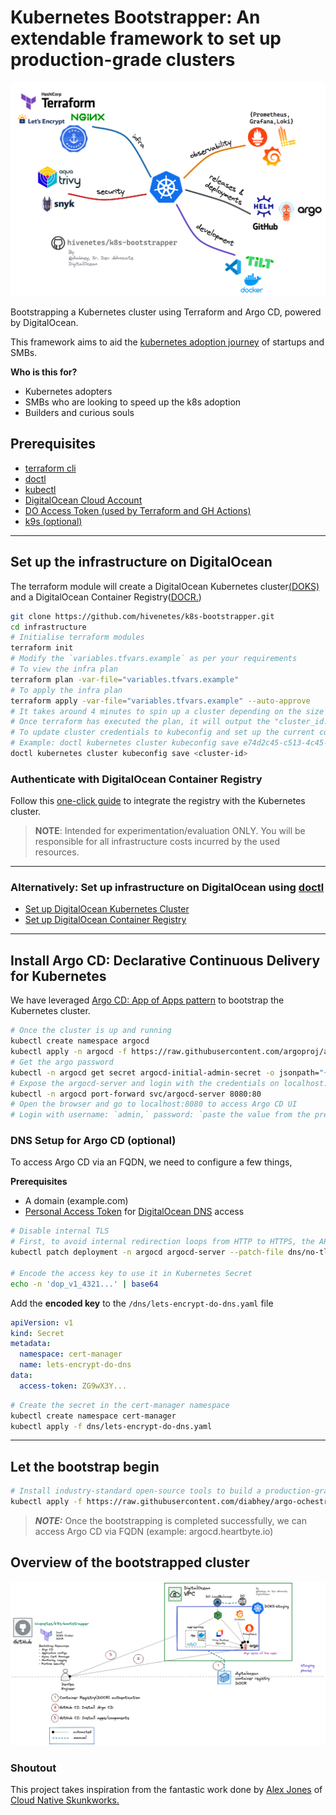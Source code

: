 # Kubernetes Bootstrapper:  An extendable framework to set up production-grade clusters

![kb](k8s-bootstrapper.png)

Bootstrapping a Kubernetes cluster using Terraform and Argo CD, powered by DigitalOcean.

This framework aims to aid the [kubernetes adoption journey](https://try.digitalocean.com/kubernetes-adoption-journey/) of startups and SMBs. 

**Who is this for?**
- Kubernetes adopters
- SMBs who are looking to speed up the k8s adoption
- Builders and curious souls

## Prerequisites
- [terraform cli](https://learn.hashicorp.com/tutorials/terraform/install-cli)
- [doctl](https://docs.digitalocean.com/reference/doctl/how-to/install/)
- [kubectl](https://kubernetes.io/docs/tasks/tools/#kubectl)
- [DigitalOcean Cloud Account](https://cloud.digitalocean.com/)
- [DO Access Token (used by Terraform and GH Actions)](https://docs.digitalocean.com/reference/api/create-personal-access-token/)
- [k9s (optional)](https://k9scli.io/topics/install/)

---
## Set up the infrastructure on DigitalOcean 
The terraform module will create a DigitalOcean Kubernetes cluster[(DOKS)](https://docs.digitalocean.com/reference/api/create-personal-access-token/) and a DigitalOcean Container Registry([DOCR.](https://docs.digitalocean.com/reference/api/create-personal-access-token/))

```bash
git clone https://github.com/hivenetes/k8s-bootstrapper.git
cd infrastructure
# Initialise terraform modules
terraform init
# Modify the `variables.tfvars.example` as per your requirements
# To view the infra plan
terraform plan -var-file="variables.tfvars.example"
# To apply the infra plan
terraform apply -var-file="variables.tfvars.example" --auto-approve
# It takes around 4 minutes to spin up a cluster depending on the size of the nodes etc
# Once terraform has executed the plan, it will output the "cluster_id.”
# To update cluster credentials to kubeconfig and set up the current context run,
# Example: doctl kubernetes cluster kubeconfig save e74d2c45-c513-4c45-9ca3-f592ece1be76
doctl kubernetes cluster kubeconfig save <cluster-id>
```
### Authenticate with DigitalOcean Container Registry

Follow this [one-click guide](https://docs.digitalocean.com/products/container-registry/how-to/use-registry-docker-kubernetes/#kubernetes-integration) to integrate the registry with the Kubernetes cluster.

> **NOTE**:
Intended for experimentation/evaluation ONLY.
You will be responsible for all infrastructure costs incurred by the used resources.

---
### **Alternatively**: Set up infrastructure on DigitalOcean using [doctl](https://docs.digitalocean.com/reference/doctl/how-to/install/)

- [Set up DigitalOcean Kubernetes Cluster](https://github.com/digitalocean/Kubernetes-Starter-Kit-Developers/tree/main/01-setup-DOKS)
- [Set up DigitalOcean Container Registry](https://github.com/digitalocean/Kubernetes-Starter-Kit-Developers/tree/main/02-setup-DOCR)

---


## Install Argo CD: Declarative Continuous Delivery for Kubernetes

We have leveraged [Argo CD: App of Apps pattern](https://argo-cd.readthedocs.io/en/stable/operator-manual/cluster-bootstrapping/) to bootstrap the Kubernetes cluster.

```bash
# Once the cluster is up and running
kubectl create namespace argocd
kubectl apply -n argocd -f https://raw.githubusercontent.com/argoproj/argo-cd/stable/manifests/ha/install.yaml
# Get the argo password
kubectl -n argocd get secret argocd-initial-admin-secret -o jsonpath="{.data.password}" | base64 -d; echo
# Expose the argocd-server and login with the credentials on localhost:8080
kubectl -n argocd port-forward svc/argocd-server 8080:80
# Open the browser and go to localhost:8080 to access Argo CD UI
# Login with username: `admin,` password: `paste the value from the previous step.`
```

### DNS Setup for Argo CD (optional)
To access Argo CD via an FQDN, we need to configure a few things, 

**Prerequisites**
- A domain (example.com)
- [Personal Access Token](https://docs.digitalocean.com/reference/api/create-personal-access-token/) for [DigitalOcean DNS](https://docs.digitalocean.com/products/networking/dns/) access

```bash
# Disable internal TLS
# First, to avoid internal redirection loops from HTTP to HTTPS, the API server should be run with TLS disabled.
kubectl patch deployment -n argocd argocd-server --patch-file dns/no-tls.yaml

# Encode the access key to use it in Kubernetes Secret
echo -n 'dop_v1_4321...' | base64
```
Add the **encoded key** to the `/dns/lets-encrypt-do-dns.yaml` file
```yaml
apiVersion: v1
kind: Secret
metadata:
  namespace: cert-manager
  name: lets-encrypt-do-dns
data:
  access-token: ZG9wX3Y...
```

```bash
# Create the secret in the cert-manager namespace
kubectl create namespace cert-manager
kubectl apply -f dns/lets-encrypt-do-dns.yaml  
```
---
## Let the bootstrap begin

```bash
# Install industry-standard open-source tools to build a production-grade k8s stack
kubectl apply -f https://raw.githubusercontent.com/diabhey/argo-ochestrator/main/bootstrap/bootstrap.yaml
```

> **_NOTE:_**  Once the bootstrapping is completed successfully, we can access Argo CD via FQDN (example: argocd.heartbyte.io)

## Overview of the bootstrapped cluster
![bd](bootstrapped-doks.png)

### Shoutout
This project takes inspiration from the fantastic work done by [Alex Jones](https://twitter.com/AlexJonesax) of [Cloud Native Skunkworks.](https://www.cloudnativeskunkworks.io/)
